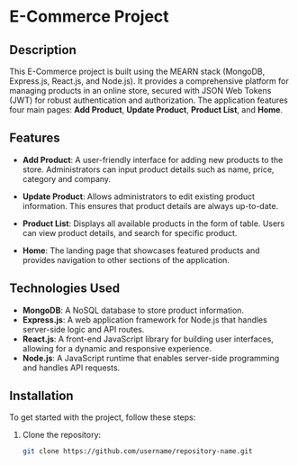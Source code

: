 # E-Commerce Project

## Description

This E-Commerce project is built using the MEARN stack (MongoDB, Express.js, React.js, and Node.js). It provides a comprehensive platform for managing products in an online store, secured with JSON Web Tokens (JWT) for robust authentication and authorization. The application features four main pages: **Add Product**, **Update Product**, **Product List**, and **Home**. 

## Features

- **Add Product**: A user-friendly interface for adding new products to the store. Administrators can input product details such as name, price, category and company.

- **Update Product**: Allows administrators to edit existing product information. This ensures that product details are always up-to-date.

- **Product List**: Displays all available products in the form of table. Users can view product details, and search for specific product.

- **Home**: The landing page that showcases featured products and provides navigation to other sections of the application.

## Technologies Used

- **MongoDB**: A NoSQL database to store product information.
- **Express.js**: A web application framework for Node.js that handles server-side logic and API routes.
- **React.js**: A front-end JavaScript library for building user interfaces, allowing for a dynamic and responsive experience.
- **Node.js**: A JavaScript runtime that enables server-side programming and handles API requests.

## Installation

To get started with the project, follow these steps:

1. Clone the repository:
   ```bash
   git clone https://github.com/username/repository-name.git

